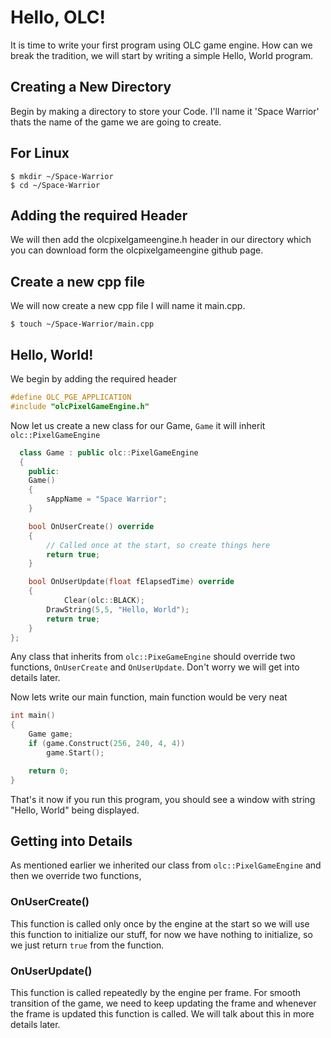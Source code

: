 # Hello, OLC!

It is time to write your first program using OLC game engine. How can we break the tradition, we will start by writing a simple Hello, World program.

## Creating a New Directory
Begin by making a directory to store your Code. I'll name it 'Space Warrior' thats the name of the game we are going to create.

## For Linux
   ```shell 
   $ mkdir ~/Space-Warrior
   $ cd ~/Space-Warrior
   ```

## Adding the required Header
We will then add the olcpixelgameengine.h header in our directory which you can download form the olcpixelgameengine github page.

## Create a new cpp file
We will now create a new cpp file I will name it main.cpp.
```shell
$ touch ~/Space-Warrior/main.cpp
```

## Hello, World!
We begin by adding the required header
```cpp
#define OLC_PGE_APPLICATION
#include "olcPixelGameEngine.h"
```

Now let us create a new class for our Game, `Game` it will inherit `olc::PixelGameEngine`

```cpp
  class Game : public olc::PixelGameEngine
  {
    public:
	Game()
	{
		sAppName = "Space Warrior";
	}

	bool OnUserCreate() override
	{
		// Called once at the start, so create things here
		return true;
	}

	bool OnUserUpdate(float fElapsedTime) override
	{
	        Clear(olc::BLACK);
		DrawString(5,5, "Hello, World");	
		return true;
	}
};
``` 

Any class that inherits from `olc::PixeGameEngine` should override two functions, `OnUserCreate` and `OnUserUpdate`. Don't worry we will
get into details later.

Now lets write our main function, main function would be very neat

```cpp
int main()
{
	Game game;
	if (game.Construct(256, 240, 4, 4))
		game.Start();

	return 0;
}
```

That's it now if you run this program, you should see a window with string "Hello, World" being displayed.

## Getting into Details
 As mentioned earlier we inherited our class from `olc::PixelGameEngine` and then we override two functions,

 ### OnUserCreate()
   This function is called only once by the engine at the start so we will use this function to initialize our stuff, for now we have nothing
   to initialize, so we just return `true` from the function.

 ### OnUserUpdate()
   This function is called repeatedly by the engine per frame. For smooth transition of the game, we need to keep updating the frame and whenever the frame is updated this function is called. We will talk about this in more details later.
